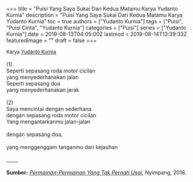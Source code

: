 +++
title = "Puisi Yang Saya Sukai Dari Kedua Matamu Karya Yudanto Kurnia"
description = "Puisi Yang Saya Sukai Dari Kedua Matamu Karya Yudanto Kurnia"
toc = true
authors = ["Yudanto Kurnia"]
tags = ["Puisi", "Puisi Cinta", "Yudanto Kurnia"]
categories = ["Puisi"]
series = ["Yudanto Kurnia"]
date = 2019-08-13T04:05:00Z
lastmod = 2019-08-14T13:39:33Z
featuredImage = ""
draft = false
+++

<div style="text-align: justify;">
<div style="font-size: small;">Karya <a href="/authors/yudanto-kurnia/" target="_blank">Yudanto Kurnia</a></div><br />
(1)<br />Seperti sepasang roda motor cicilan<br />yang menyederhanakan jalan<br />Seperti sepasang doa<br />yang menyederhanakan jarak<br /><br />(2)<br />Saya mencintai dengan sederhana<br />dengan sepasang roda motor cicilan<br />Yang mengantarkanmu jalan-jalan<br /><br />dengan sepasang doa,<br /><br />yang menggenggam tanganmu dari kejauhan<br /><br />
_____<br /><br />
<b>Sumber:</b> <a href="https://nyimpang.com/sastra/puisi/yudanto-kurnia/permainan-permainan-yang-tak-pernah-usai-puisi-puisi-yudanto-kurnia/" target="_blank"><i>Permainan-Permainan Yang Tak Pernah Usai</i></a>, Nyimpang, 2018.</div>
